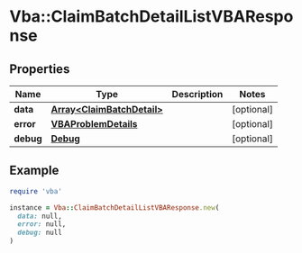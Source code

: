 # Vba::ClaimBatchDetailListVBAResponse

## Properties

| Name | Type | Description | Notes |
| ---- | ---- | ----------- | ----- |
| **data** | [**Array&lt;ClaimBatchDetail&gt;**](ClaimBatchDetail.md) |  | [optional] |
| **error** | [**VBAProblemDetails**](VBAProblemDetails.md) |  | [optional] |
| **debug** | [**Debug**](Debug.md) |  | [optional] |

## Example

```ruby
require 'vba'

instance = Vba::ClaimBatchDetailListVBAResponse.new(
  data: null,
  error: null,
  debug: null
)
```


